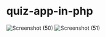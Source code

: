 # quiz-app-in-php

![Screenshot (50)](https://user-images.githubusercontent.com/86454495/213364414-87d2a47a-a02a-455f-b784-eae9bc145b23.png)
![Screenshot (51)](https://user-images.githubusercontent.com/86454495/213364624-6e7a912e-77ec-400b-8344-af1aee21de43.png)
